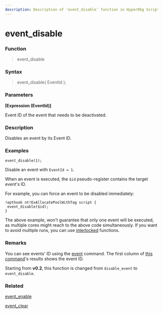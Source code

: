 ```yaml
---
description: Description of 'event_disable' function in HyperDbg Scripts
---
```


# event\_disable

### Function

> event\_disable

### Syntax

> event\_disable( EventId );

### Parameters

**\[Expression (EventId)]**

Event ID of the event that needs to be deactivated.

### Description

Disables an event by its Event ID.

### Examples

`event_disable(1);`

Disable an event with `EventId = 1`.

When an event is executed, the `$id` pseudo-register contains the target event's ID.

For example, you can force an event to be disabled immediately:

```
!epthook nt!ExAllocatePoolWithTag script {
 event_disable($id);
}
```

The above example, won't guarantee that only one event will be executed, as multiple cores might reach to the above code simultaneously. If you want to avoid multiple runs, you can use [interlocked](https://docs.hyperdbg.org/commands/scripting-language/functions/interlocked) functions.

### Remarks

You can see events' ID using the [event](https://docs.hyperdbg.org/commands/debugging-commands/events) command. The first column of [this command](https://docs.hyperdbg.org/commands/debugging-commands/events)'s results shows the event ID.

Starting from **v0.2**, this function is changed from `disable_event` to `event_disable`.

### Related

[event\_enable](https://docs.hyperdbg.org/commands/scripting-language/functions/events/event\_enable)

[event\_clear](https://docs.hyperdbg.org/commands/scripting-language/functions/events/event\_clear)


